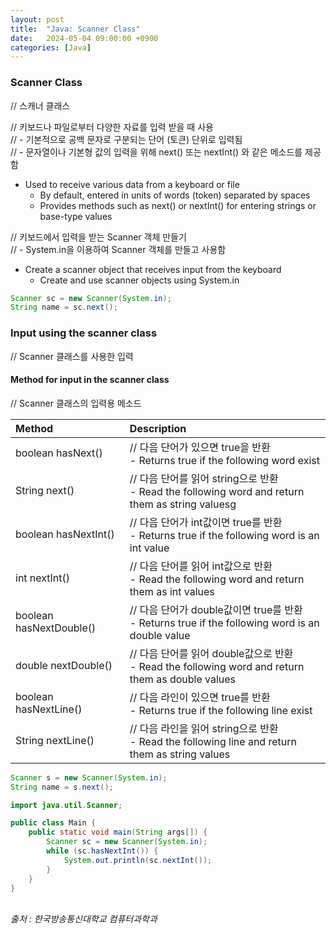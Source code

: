 ```yaml
---
layout: post
title:  "Java: Scanner Class"
date:   2024-05-04 09:00:00 +0900
categories: [Java]
---
```


### Scanner Class   
// 스캐너 클래스   
   
// 키보드나 파일로부터 다양한 자료를 입력 받을 때 사용   
// - 기본적으로 공백 문자로 구분되는 단어 (토큰) 단위로 입력됨   
// - 문자열이나 기본형 값의 입력을 위해 next() 또는 nextInt() 와 같은 메소드를 제공함   
- Used to receive various data from a keyboard or file   
  - By default, entered in units of words (token) separated by spaces   
  - Provides methods such as next() or nextInt() for entering strings or base-type values   
   
// 키보드에서 입력을 받는 Scanner 객체 만들기   
// - System.in을 이용하여 Scanner 객체를 만들고 사용함   
- Create a scanner object that receives input from the keyboard   
  - Create and use scanner objects using System.in   
   
```java
Scanner sc = new Scanner(System.in);
String name = sc.next();
```
   
### Input using the scanner class   
// Scanner 클래스를 사용한 입력   
   
#### Method for input in the scanner class   
// Scanner 클래스의 입력용 메소드   
   
|Method|Description|
|:---|:---|
|boolean hasNext()|// 다음 단어가 있으면 true을 반환<br />- Returns true if the following word exist|
|String next()|// 다음 단어를 읽어 string으로 반환<br />- Read the following word and return them as string valuesg|
|boolean hasNextInt()|// 다음 단어가 int값이면 true를 반환<br />- Returns true if the following word is an int value|
|int nextInt()|// 다음 단어를 읽어 int값으로 반환<br />- Read the following word and return them as int values|
|boolean hasNextDouble()|// 다음 단어가 double값이면 true를 반환<br />- Returns true if the following word is an double value|
|double nextDouble()|// 다음 단어를 읽어 double값으로 반환<br />- Read the following word and return them as double values|
|boolean hasNextLine()|// 다음 라인이 있으면 true를 반환<br />- Returns true if the following line exist|
|String nextLine()|// 다음 라인을 읽어 string으로 반환<br />- Read the following line and return them as string values|
   
```java
Scanner s = new Scanner(System.in);
String name = s.next();
```
   
```java
import java.util.Scanner;

public class Main {
    public static void main(String args[]) {
        Scanner sc = new Scanner(System.in);
        while (sc.hasNextInt()) {
            System.out.println(sc.nextInt());
        }
    }
}
```
   
<br />
<cite>출처 : 한국방송통신대학교 컴퓨터과학과</cite>
